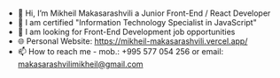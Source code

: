 ### 
*  👋 Hi, I’m Mikheil Makasarashvili a Junior Front-End / React Developer
*  📜 I am certified "Information Technology Specialist in JavaScript"
*  💼 I am looking for Front-End Development job opportunities
*  🌐 Personal Website: https://mikheil-makasarashvili.vercel.app/
*  📫 How to reach me - mob.: +995 577 054 256 or email: makasarashvilimikheil@gmail.com
